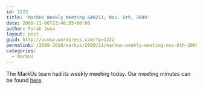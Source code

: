 ```yaml
---
id: 1222
title: 'MarkUs Weekly Meeting &#8211; Nov. 6th, 2009'
date: 2009-11-06T23:46:05+00:00
author: Farah Juma
layout: post
guid: http://ucosp.wordpress.com/?p=1222
permalink: /2009-2010/markus/2009/11/markus-weekly-meeting-nov-6th-2009/
categories:
  - MarkUs
---
```

The MarkUs team had its weekly meeting today. Our meeting minutes can be found [here](http://blog.markusproject.org/?p=809).